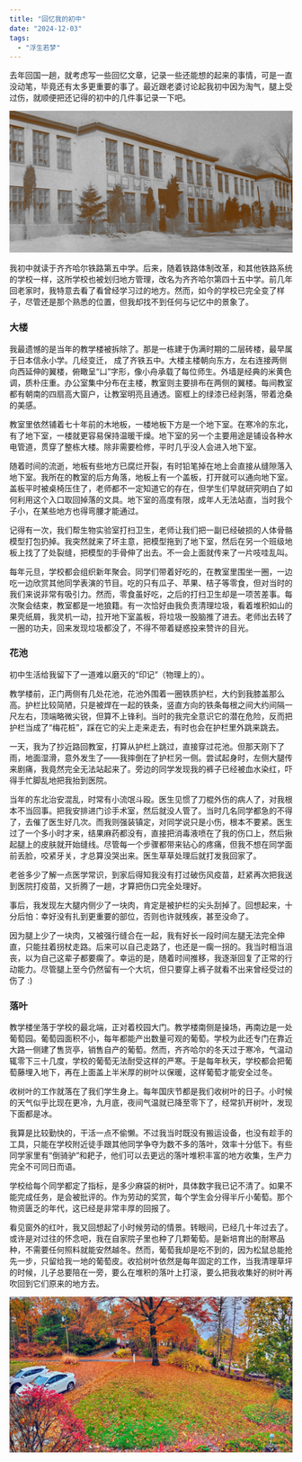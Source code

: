 ```yaml
---
title: "回忆我的初中"
date: "2024-12-03"
tags: 
  - "浮生若梦"
---
```


去年回国一趟，就考虑写一些回忆文章，记录一些还能想的起来的事情，可是一直没动笔，毕竟还有太多更重要的事了。最近跟老婆讨论起我初中因为淘气，腿上受过伤，就顺便把还记得的初中的几件事记录一下吧。

![](school.png)

我初中就读于齐齐哈尔铁路第五中学。后来，随着铁路体制改革，和其他铁路系统的学校一样，这所学校也被划归地方管理，改名为齐齐哈尔第四十五中学。前几年回老家时，我特意去看了看曾经学习过的地方。然而，如今的学校已完全变了样子，尽管还是那个熟悉的位置，但我却找不到任何与记忆中的景象了。

### 大楼

我最遗憾的是当年的教学楼被拆除了。那是一栋建于伪满时期的二层砖楼，最早属于日本信永小学。几经变迁， 成了齐铁五中。大楼主楼朝向东方，左右连接两侧向西延伸的翼楼，俯瞰呈“凵”字形，像小舟承载了每位师生。外墙是经典的米黄色调，质朴庄重。办公室集中分布在主楼，教室则主要排布在两侧的翼楼。每间教室都有朝南的四扇高大窗户，让教室明亮且通透。窗框上的绿漆已经剥落，带着沧桑的美感。

教室里依然铺着七十年前的木地板，一楼地板下方是一个地下室。在寒冷的东北，有了地下室，一楼就更容易保持温暖干燥。地下室的另一个主要用途是铺设各种水电管道，贯穿了整栋大楼。除非需要检修，平时几乎没人会进入地下室。

随着时间的流逝，地板有些地方已腐烂开裂，有时铅笔掉在地上会直接从缝隙落入地下室。我所在的教室的后方角落，地板上有一个盖板，打开就可以通向地下室。盖板平时被桌椅压住了，老师都不一定知道它的存在，但学生们早就研究明白了如何利用这个入口取回掉落的文具。地下室的高度有限，成年人无法站直，当时我个子小，在某些地方也得弯腰才能通过。

记得有一次，我们帮生物实验室打扫卫生，老师让我们把一副已经破损的人体骨骼模型打包扔掉。我突然就来了坏主意，把模型拖到了地下室，然后在另一个班级地板上找了了处裂缝，把模型的手骨伸了出去。不一会上面就传来了一片吱哇乱叫。

每年元旦，学校都会组织新年聚会。同学们带着好吃的，在教室里围坐一圈，一边吃一边欣赏其他同学表演的节目。吃的只有瓜子、苹果、桔子等零食，但对当时的我们来说非常有吸引力。然而，零食虽好吃，之后的打扫卫生却是一项苦差事。每次聚会结束，教室都是一地狼籍。有一次恰好由我负责清理垃圾，看着堆积如山的果壳纸屑，我灵机一动，拉开地下室盖板，将垃圾一股脑推了进去。老师出去转了一圈的功夫，回来发现垃圾都没了，不得不带着疑惑投来赞许的目光。

### 花池

初中生活给我留下了一道难以磨灭的“印记”（物理上的）。

教学楼前，正门两侧有几处花池，花池外围着一圈铁质护栏，大约到我膝盖那么高。护栏比较简陋，只是被焊在一起的铁条，竖直方向的铁条每根之间大约间隔一尺左右，顶端略微尖锐，但算不上锋利。当时的我完全意识它的潜在危险，反而把护栏当成了“梅花桩”，踩在它的尖上走来走去，有时也会在护栏里外跳来跳去。

一天，我为了抄近路回教室，打算从护栏上跳过，直接穿过花池。但那天刚下了雨，地面湿滑，意外发生了——我摔倒在了护栏另一侧。尝试起身时，左侧大腿传来剧痛，我竟然完全无法站起来了。旁边的同学发现我的裤子已经被血水染红，吓得手忙脚乱地把我抬到医院。

当年的东北治安混乱，时常有小流氓斗殴。医生见惯了刀棍外伤的病人了，对我根本不当回事。把我安排进门诊手术室，然后就没人管了。当时几名同学都急的不得了，去催了医生好几次。而我则强装镇定，对同学说只是小伤，根本不要紧。医生过了一个多小时才来，结果麻药都没有，直接把消毒液喷在了我的伤口上，然后揪起腿上的皮肤就开始缝线。尽管每一个步骤都带来钻心的疼痛，但我不想在同学面前丢脸，咬紧牙关，才总算没哭出来。医生草草处理后就打发我回家了。

老爸多少了解一点医学常识，到家后得知我没有打过破伤风疫苗，赶紧再次把我送到医院打疫苗，又折腾了一趟，才算把伤口完全处理好。

事后，我发现左大腿内侧少了一块肉，肯定是被护栏的尖头刮掉了。回想起来，十分后怕：幸好没有扎到更重要的部位，否则也许就残疾，甚至没命了。

因为腿上少了一块肉，又被强行缝合在一起，我有好长一段时间左腿无法完全伸直，只能拄着拐杖走路。后来可以自己走路了，也还是一瘸一拐的。我当时相当沮丧，以为自己这辈子都要瘸了。幸运的是，随着时间推移，我逐渐回复了正常的行动能力。尽管腿上至今仍然留有一个大坑，但只要穿上裤子就看不出来曾经受过的伤了 :)

### 落叶

教学楼坐落于学校的最北端，正对着校园大门。教学楼南侧是操场，再南边是一处葡萄园。葡萄园面积不小，每年都能产出数量可观的葡萄。学校为此还专门在靠近大路一侧建了售货亭，销售自产的葡萄。然而，齐齐哈尔的冬天过于寒冷，气温动辄零下三十几度，学校的葡萄无法耐受这样的严寒。于是每年秋天，学校都会把葡萄藤埋入地下，再在上面盖上半米厚的树叶以保暖，这样葡萄才能安全过冬。

收树叶的工作就落在了我们学生身上。每年国庆节都是我们收树叶的日子。小时候的天气似乎比现在更冷，九月底，夜间气温就已降至零下了，经常扒开树叶，发现下面都是冰。

我算是比较勤快的，干活一点不偷懒。不过我当时既没有搬运设备，也没有趁手的工具，只能在学校附近徒手跟其他同学争夺为数不多的落叶，效率十分低下。有些同学家里有“倒骑驴”和耙子，他们可以去更远的落叶堆积丰富的地方收集，生产力完全不可同日而语。

学校给每个同学都定了指标，是多少麻袋的树叶，具体数字我已记不清了。如果不能完成任务，是会被批评的。作为劳动的奖赏，每个学生会分得半斤小葡萄。那个物资匮乏的年代，这已经是非常丰厚的回报了。

看见窗外的红叶，我又回想起了小时候劳动的情景。转眼间，已经几十年过去了。或许是对过往的怀念吧，我在自家院子里也种了几颗葡萄。是新培育出的耐寒品种，不需要任何照料就能安然越冬。然而，葡萄我却是吃不到的，因为松鼠总能抢先一步，只留给我一地的葡萄皮。收拾树叶依然是每年固定的工作，当我清理草坪的时候，儿子总要陪在一旁，要么在堆积的落叶上打滚，要么把我收集好的树叶再吹回到它们原来的地方去。

![](yard.jpg)
